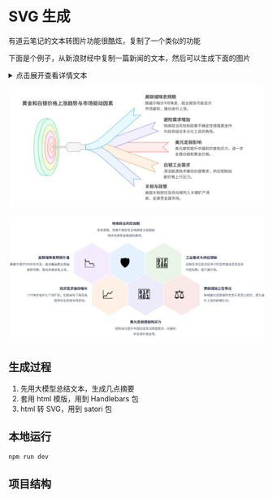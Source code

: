 # SVG 生成

有道云笔记的文本转图片功能很酷炫，复制了一个类似的功能

下面是个例子，从新浪财经中复制一篇新闻的文本，然后可以生成下面的图片

<details>
  <summary>点击展开查看详情文本</summary>

[金价突破3,500美元创历史新高 受美联储降息押注推动](https://finance.sina.com.cn/stock/usstock/c/2025-09-02/doc-infpanvn0319863.shtml)
```
　　金价触及纪录高点，美联储降息前景以及对其独立性的担忧给贵金属近年来的涨势注入新动力。

　　周二亚洲早盘交易中，现货黄金一度上涨0.9%，至每盎司3，508.73美元，超过了4月创下的前高点；目前涨幅有所收窄。今年以来，黄金价格已上涨逾30%，成为表现最佳的主要大宗商品之一。

　　美联储主席杰罗姆·鲍威尔谨慎地为9月降息打开大门后，市场对于本月降息的预期升温，从而助推了黄金最新一波涨势。本周五将公布的美国就业报告可能再添劳动力市场疲软迹象，这将为降息提供支撑。

　　“投资者增加黄金配置，尤其是在美联储降息近在眼前的情况下，这正在推高金价。”瑞银集团策略师Joni Teves表示。“我们的基本预测是，未来几个季度金价将继续创下新高。较低的利率环境、疲软的经济数据、持续上升的宏观不确定性和地缘政治风险，增强了黄金作为投资组合多元化工具的角色。”

　　过去三年，黄金及白银价格均上涨逾一倍，地缘政治、经济和全球贸易领域的风险不断上升，推动了人们对这些传统避险资产的需求增长。今年，特朗普对美联储的攻击升级，成为投资者担忧的最新因素，围绕美联储独立性的担忧可能会削弱对美国的信心。

　　黄金上一次飙升至纪录高位是在4月，当时特朗普公布了一项初步计划，将对大多数美国贸易伙伴征收全面关税。之后，由于特朗普暂缓了一些最激进的贸易提议，避险需求有所降温，金价很快回落，并在几个月内基本维持区间波动。

　　“3，500美元以上的空间尚未可知，因此市场将密切关注价格走势。上次金价突破 3，500美元是在日内交易中，因此我们非常期待观察金价能否在收盘价突破该水平，因为这可能会带来一些上涨动能，”华侨银行外汇策略师Christopher Wong表示。“新的地缘政治风险和政策不确定性再次出现的风险仍然存在，这将给黄金带来利好。”

　　与此同时，银价涨势更劲，今年以来已上涨逾40%， 周一价格自2011年以来首次突破每盎司40美元。白银还因其在太阳能电池板等清洁能源技术中的工业用途而受到重视。在此背景下，据行业组织白银协会，市场势将第五年供应短缺。美元走弱也提振了中国和印度等主要消费国的购买力。

　　投资者纷纷涌入白银支持的ETF，8月持仓连续第七个月扩张。这减少了伦敦的白银库存，导致市场持续吃紧。租赁利率——反映金属借贷成本，通常期限较短——仍然保持在2%左右的高位，远高于接近于零的正常水平。

　　可能面临美国关税的担忧也给贵金属带来了支撑。上周，白银被添加到华盛顿的关键矿产清单中，其中已经包括钯。

　　截至发稿，现货黄金上涨0.45%，至每盎司3，491.5美元。彭博美元现货指数持稳。白银价格基本持平，报每盎司40.67美元。铂价上涨，钯价下跌。
```
</details>

![demo-1.svg](./docs/images/demo-1.svg)

![demo-2.svg](./docs/images/demo-2.svg)

## 生成过程

1. 先用大模型总结文本，生成几点摘要
2. 套用 html 模版，用到 Handlebars 包
3. html 转 SVG，用到 satori 包


## 本地运行

```
npm run dev
```

## 项目结构

```

```